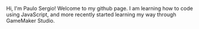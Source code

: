 Hi, I'm Paulo Sergio! Welcome to my github page.
I am learning how to code using JavaScript, and more recently started learning my way through GameMaker Studio. 


